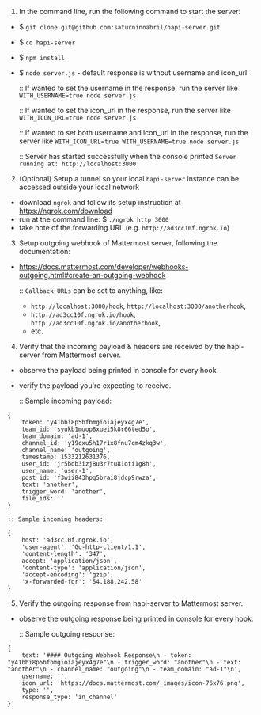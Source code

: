 
1.  In the command line, run the following command to start the server:

- $ `git clone git@github.com:saturninoabril/hapi-server.git`
- $ `cd hapi-server`
- $ `npm install`
- $ `node server.js` - default response is without username and icon_url.

    :: If wanted to set the username in the response, run the server like `WITH_USERNAME=true node server.js`
    
    :: If wanted to set the icon_url in the response, run the server like `WITH_ICON_URL=true node server.js`
    
    :: If wanted to set both username and icon_url in the response, run the server like `WITH_ICON_URL=true WITH_USERNAME=true node server.js`

    :: Server has started successfully when the console printed `Server running at: http://localhost:3000`

2.  (Optional) Setup a tunnel so your local `hapi-server` instance can be accessed outside your local network
- download `ngrok` and follow its setup instruction at https://ngrok.com/download
- run at the command line: $ `./ngrok http 3000`
- take note of the forwarding URL (e.g. `http://ad3cc10f.ngrok.io`)

3.  Setup outgoing webhook of Mattermost server, following the documentation:
- https://docs.mattermost.com/developer/webhooks-outgoing.html#create-an-outgoing-webhook

    ::  `Callback URLs` can be set to anything, like:
    - `http://localhost:3000/hook`, `http://localhost:3000/anotherhook`, 
    - `http://ad3cc10f.ngrok.io/hook`, `http://ad3cc10f.ngrok.io/anotherhook`, 
    - etc.

4. Verify that the incoming payload & headers are received by the hapi-server from Mattermost server.
- observe the payload being printed in console for every hook.
- verify the payload you're expecting to receive.

    :: Sample incoming payload:
```
{ 
    token: 'y41bbi8p5bfbmgioiajeyx4g7e',
    team_id: 'syukb1muop8xuei5k8r66ted5o',
    team_domain: 'ad-1',
    channel_id: 'y19oxu5h17r1x8fnu7cm4zkq3w',
    channel_name: 'outgoing',
    timestamp: 1533212631376,
    user_id: 'jr5bqb3izj8u3r7tu81oti1g8h',
    user_name: 'user-1',
    post_id: 'f3wii843hpg5brai8jdcp9rwza',
    text: 'another',
    trigger_word: 'another',
    file_ids: ''
}
```

    :: Sample incoming headers:
```
{ 
    host: 'ad3cc10f.ngrok.io',
    'user-agent': 'Go-http-client/1.1',
    'content-length': '347',
    accept: 'application/json',
    'content-type': 'application/json',
    'accept-encoding': 'gzip',
    'x-forwarded-for': '54.188.242.58' 
}
```

5. Verify the outgoing response from hapi-server to Mattermost server.
- observe the outgoing response being printed in console for every hook.

    :: Sample outgoing response:
```
{ 
    text: '#### Outgoing Webhook Response\n - token: "y41bbi8p5bfbmgioiajeyx4g7e"\n - trigger_word: "another"\n - text: "another"\n - channel_name: "outgoing"\n - team_domain: "ad-1"\n',
    username: '',
    icon_url: 'https://docs.mattermost.com/_images/icon-76x76.png',
    type: '',
    response_type: 'in_channel' 
}
```

